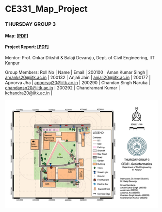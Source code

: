 # CE331_Map_Project
### THURSDAY GROUP 3

#### Map: <a href="Map.pdf" rel="TA201-Map.pdf">[PDF]</a>
#### Project Report: <a href="Project Report.pdf" rel="TA201-Map.pdf">[PDF]</a>

Mentor: Prof. Onkar Dikshit & Balaji Devaraju, Dept. of Civil Engineering, IIT Kanpur

Group Members:
Roll No |	Name |	Email |
200100 |	Aman Kumar Singh |	amanks20@iitk.ac.in |
200132 |	Anjali Jain |	anjali20@iitk.ac.in |
200177 |	Apoorva Jha |	apoorvaj20@iitk.ac.in |
200290 |	Chandan Singh Naruka |	chandansn20@iitk.ac.in |
200292 |	Chandramani Kumar |	kchandra20@iitk.ac.in |

<a href="" rel="CE331 Map"><img src="Map.png" alt="" /></a>
